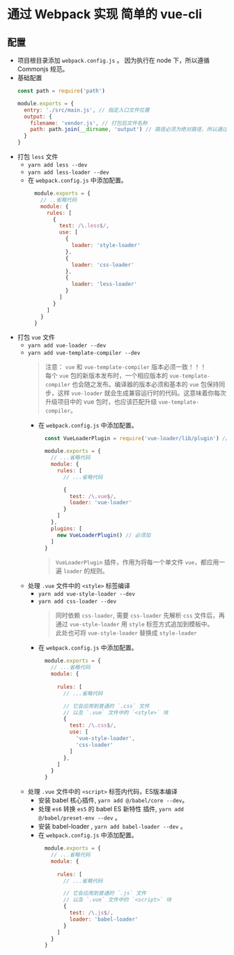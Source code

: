 # 通过 Webpack 实现 简单的 vue-cli

## 配置
  - 项目根目录添加 `webpack.config.js` 。 因为执行在 node 下，所以遵循 Commonjs 规范。
  - 基础配置
    ```javascript
    const path = require('path')

    module.exports = {
      entry: './src/main.js', // 指定入口文件位置
      output: {
        filename: 'vendor.js', // 打包后文件名称
        path: path.join(__dirname, 'output') // 路径必须为绝对路径，所以通过 path 对象的 join 方法把相对路径 output 进行转换
      }
    }
    ```
  - 打包 `less` 文件
    + `yarn add less --dev`
    + `yarn add less-loader --dev`
    + 在 `webpack.config.js` 中添加配置。
        ```javascript
          module.exports = {
            // ..省略代码
            module: {
              rules: [
                {
                  test: /\.less$/,
                  use: [
                    {
                      loader: 'style-loader'
                    }, 
                    {
                      loader: 'css-loader'
                    }, 
                    {
                      loader: 'less-loader'
                    }
                  ]
                }
              ]
            }
          }
        ```
  - 打包 `vue` 文件
    + `yarn add vue-loader --dev` 
    + `yarn add vue-template-compiler --dev` 
      > 注意： `vue` 和 `vue-template-compiler` 版本必须一致！！！  
      > 每个 `vue` 包的新版本发布时，一个相应版本的 `vue-template-compiler` 也会随之发布。编译器的版本必须和基本的 `vue` 包保持同步，这样 `vue-loader` 就会生成兼容运行时的代码。这意味着你每次升级项目中的 vue 包时，也应该匹配升级 `vue-template-compiler`。
      - 在 `webpack.config.js` 中添加配置。
        ```javascript
          const VueLoaderPlugin = require('vue-loader/lib/plugin') // 必须加

          module.exports = {
            // ...省略代码
            module: {
              rules: [
                // ...省略代码

                {
                  test: /\.vue$/,
                  loader: 'vue-loader'
                }
              ]
            },
            plugins: [
              new VueLoaderPlugin() // 必须加
            ]
          }
        ```
        > `VueLoaderPlugin` 插件，作用为将每一个单文件 `vue`，都应用一遍 `loader` 的规则。
    + 处理 `.vue` 文件中的 `<style>` 标签编译
      - `yarn add vue-style-loader --dev`
      - `yarn add css-loader --dev`
        > 同时依赖 `css-loader`, 需要 `css-loader` 先解析 `css` 文件后，再通过 `vue-style-loader` 用 `style` 标签方式追加到模板中。  
        > 此处也可将 `vue-style-loader` 替换成 `style-loader`
      - 在 `webpack.config.js` 中添加配置。
        ```javascript
          module.exports = {
            // ...省略代码
            module: {
              
              rules: [
                // ...省略代码

                // 它会应用到普通的 `.css` 文件
                // 以及 `.vue` 文件中的 `<style>` 块
                {
                  test: /\.css$/,
                  use: [
                    'vue-style-loader',
                    'css-loader'
                  ]
                },
              ]
            }
          }
        ```
    + 处理 `.vue` 文件中的 `<script>` 标签内代码，ES版本编译
      - 安装 babel 核心插件, `yarn add @/babel/core --dev`。
      - 处理 `es6` 转换 `es5` 的 babel ES 新特性 插件, `yarn add @/babel/preset-env --dev` 。
      - 安装 babel-loader , `yarn add babel-loader --dev` 。
      - 在 `webpack.config.js` 中添加配置。
        ```javascript
          module.exports = {
            // ...省略代码
            module: {
              
              rules: [
                // ...省略代码

                // 它会应用到普通的 `.js` 文件
                // 以及 `.vue` 文件中的 `<script>` 块
                {
                  test: /\.js$/,
                  loader: 'babel-loader'
                }
              ]
            }
          }
          ```
  
